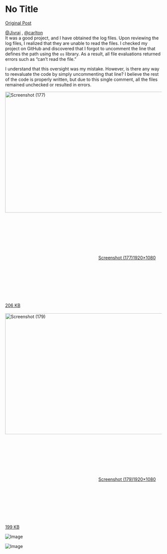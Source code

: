 # No Title

[Original Post](https://discourse.onlinedegree.iitm.ac.in/t/171141/37)

<p><a class="mention" href="/u/jivraj">@Jivraj</a> , <a class="mention" href="/u/carlton">@carlton</a><br>
It was a good project, and I have obtained the log files. Upon reviewing the log files, I realized that they are unable to read the files. I checked my project on GitHub and discovered that I forgot to uncomment the line that defines the path using the <code>os</code> library. As a result, all file evaluations returned errors such as “can’t read the file.”</p>
<p>I understand that this oversight was my mistake. However, is there any way to reevaluate the code by simply uncommenting that line? I believe the rest of the code is properly written, but due to this single comment, all the files remained unchecked or resulted in errors.</p>
<p><div class="lightbox-wrapper"><a class="lightbox" href="https://europe1.discourse-cdn.com/flex013/uploads/iitm/original/3X/a/d/ad651e6c7b4c4df44a6b4c7ed935673b7576a076.png" data-download-href="/uploads/short-url/oJVfpgHJTo53TpCxytaHv96KM6O.png?dl=1" title="Screenshot (177)" rel="noopener nofollow ugc"><img src="https://europe1.discourse-cdn.com/flex013/uploads/iitm/optimized/3X/a/d/ad651e6c7b4c4df44a6b4c7ed935673b7576a076_2_690x388.png" alt="Screenshot (177)" data-base62-sha1="oJVfpgHJTo53TpCxytaHv96KM6O" width="690" height="388" srcset="https://europe1.discourse-cdn.com/flex013/uploads/iitm/optimized/3X/a/d/ad651e6c7b4c4df44a6b4c7ed935673b7576a076_2_690x388.png, https://europe1.discourse-cdn.com/flex013/uploads/iitm/optimized/3X/a/d/ad651e6c7b4c4df44a6b4c7ed935673b7576a076_2_1035x582.png 1.5x, https://europe1.discourse-cdn.com/flex013/uploads/iitm/optimized/3X/a/d/ad651e6c7b4c4df44a6b4c7ed935673b7576a076_2_1380x776.png 2x" data-dominant-color="BBBBBB"><div class="meta"><svg class="fa d-icon d-icon-far-image svg-icon" aria-hidden="true"><use href="#far-image"></use></svg><span class="filename">Screenshot (177)</span><span class="informations">1920×1080 206 KB</span><svg class="fa d-icon d-icon-discourse-expand svg-icon" aria-hidden="true"><use href="#discourse-expand"></use></svg></div></a></div><br>
<div class="lightbox-wrapper"><a class="lightbox" href="https://europe1.discourse-cdn.com/flex013/uploads/iitm/original/3X/0/7/078748473287587894e2c880e392cb511618d1f2.png" data-download-href="/uploads/short-url/14BbmQkfIVUg0JdjR6HlE90whq2.png?dl=1" title="Screenshot (179)" rel="noopener nofollow ugc"><img src="https://europe1.discourse-cdn.com/flex013/uploads/iitm/optimized/3X/0/7/078748473287587894e2c880e392cb511618d1f2_2_690x388.png" alt="Screenshot (179)" data-base62-sha1="14BbmQkfIVUg0JdjR6HlE90whq2" width="690" height="388" srcset="https://europe1.discourse-cdn.com/flex013/uploads/iitm/optimized/3X/0/7/078748473287587894e2c880e392cb511618d1f2_2_690x388.png, https://europe1.discourse-cdn.com/flex013/uploads/iitm/optimized/3X/0/7/078748473287587894e2c880e392cb511618d1f2_2_1035x582.png 1.5x, https://europe1.discourse-cdn.com/flex013/uploads/iitm/optimized/3X/0/7/078748473287587894e2c880e392cb511618d1f2_2_1380x776.png 2x" data-dominant-color="1D2228"><div class="meta"><svg class="fa d-icon d-icon-far-image svg-icon" aria-hidden="true"><use href="#far-image"></use></svg><span class="filename">Screenshot (179)</span><span class="informations">1920×1080 199 KB</span><svg class="fa d-icon d-icon-discourse-expand svg-icon" aria-hidden="true"><use href="#discourse-expand"></use></svg></div></a></div></p>

![Image](https://europe1.discourse-cdn.com/flex013/uploads/iitm/optimized/3X/a/d/ad651e6c7b4c4df44a6b4c7ed935673b7576a076_2_690x388.png)

![Image](https://europe1.discourse-cdn.com/flex013/uploads/iitm/optimized/3X/0/7/078748473287587894e2c880e392cb511618d1f2_2_690x388.png)